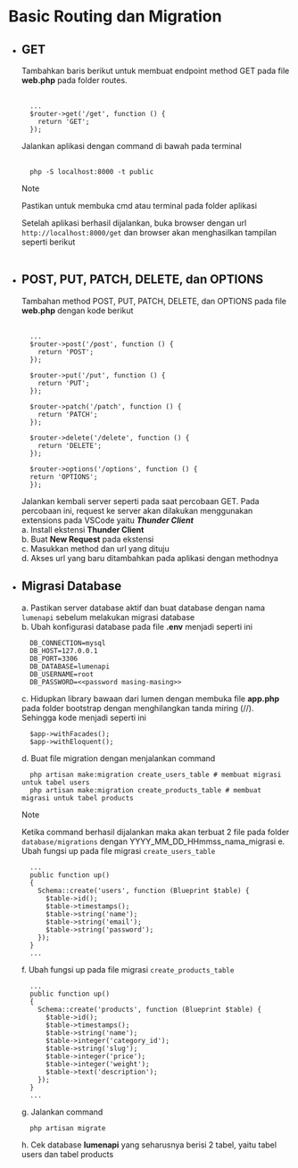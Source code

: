 # Basic Routing dan Migration

* ## GET
  Tambahkan baris berikut untuk membuat endpoint method GET pada file **web.php** pada folder routes. <br><br>
  ```
    ...
    $router->get('/get', function () {
      return 'GET';
    });
  ```
  Jalankan aplikasi dengan command di bawah pada terminal<br><br>
  ```
    php -S localhost:8000 -t public
  ```
  > [!NOTE]
  > Pastikan untuk membuka cmd atau terminal pada folder aplikasi

  Setelah aplikasi berhasil dijalankan, buka browser dengan url ```http://localhost:8000/get``` dan browser akan menghasilkan tampilan seperti berikut<br><br>
  
* ## POST, PUT, PATCH, DELETE, dan OPTIONS
  Tambahan method POST, PUT, PATCH, DELETE, dan OPTIONS pada file **web.php** dengan kode berikut<br><br>
  ```
    ...
    $router->post('/post', function () {
      return 'POST';
    });
  
    $router->put('/put', function () {
      return 'PUT';
    });
  
    $router->patch('/patch', function () {
      return 'PATCH';
    });
  
    $router->delete('/delete', function () {
      return 'DELETE';
    });
  
    $router->options('/options', function () {
    return 'OPTIONS';
    });
  ```
  Jalankan kembali server seperti pada saat percobaan GET. Pada percobaan ini, request ke server akan dilakukan menggunakan extensions pada VSCode yaitu **_Thunder Client_** <br>
  a. Install ekstensi **Thunder Client** <br>
  b. Buat **New Request** pada ekstensi <br>
  c. Masukkan method dan url yang dituju <br>
  d. Akses url yang baru ditambahkan pada aplikasi dengan methodnya <br>
  
* ## Migrasi Database
  a. Pastikan server database aktif dan buat database dengan nama ```lumenapi``` sebelum melakukan migrasi database <br>
  b. Ubah konfigurasi database pada file **.env** menjadi seperti ini <br>
  ```
    DB_CONNECTION=mysql
    DB_HOST=127.0.0.1
    DB_PORT=3306
    DB_DATABASE=lumenapi
    DB_USERNAME=root
    DB_PASSWORD=<<password masing-masing>>
  ```
  c. Hidupkan library bawaan dari lumen dengan membuka file **app.php** pada folder bootstrap dengan menghilangkan tanda miring (//). Sehingga kode menjadi seperti ini <br>
  ```
    $app->withFacades();
    $app->withEloquent();
  ```
  d. Buat file migration dengan menjalankan command <br>
  ```
    php artisan make:migration create_users_table # membuat migrasi untuk tabel users
    php artisan make:migration create_products_table # membuat migrasi untuk tabel products
  ```
  > [!NOTE]
  > Ketika command berhasil dijalankan maka akan terbuat 2 file pada folder ```database/migrations``` dengan YYYY_MM_DD_HHmmss_nama_migrasi
  e. Ubah fungsi up pada file migrasi ```create_users_table```<br>
  ```
    ...
    public function up()
    {
      Schema::create('users', function (Blueprint $table) {
        $table->id();
        $table->timestamps();
        $table->string('name');
        $table->string('email');
        $table->string('password');
      });
    }
    ...
  ```
  f. Ubah fungsi up pada file migrasi ```create_products_table```<br>
  ```
    ...
    public function up()
    {
      Schema::create('products', function (Blueprint $table) {
        $table->id();
        $table->timestamps();
        $table->string('name');
        $table->integer('category_id');
        $table->string('slug');
        $table->integer('price');
        $table->integer('weight');
        $table->text('description');
      });
    }
    ...
  ```
  g. Jalankan command <br>
  ```
    php artisan migrate
  ```
  h. Cek database **lumenapi** yang seharusnya berisi 2 tabel, yaitu tabel users dan tabel products <br>

